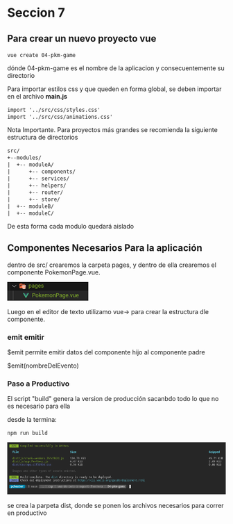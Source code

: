 # Seccion 7

## Para crear un nuevo proyecto vue

~~~
vue create 04-pkm-game
~~~
dónde 04-pkm-game es el nombre de la aplicacion y consecuentemente su directorio

Para importar estilos css y que queden en forma global, se deben importar en el archivo **main.js**

~~~
import '../src/css/styles.css'
import '../src/css/animations.css'
~~~

Nota Importante.
Para proyectos más grandes se recomienda la siguiente estructura de directorios
~~~
src/
+--modules/
|  +-- moduleA/
|      +-- components/
|      +-- services/
|      +-- helpers/
|      +-- router/
|      +-- store/
|  +-- moduleB/
|  +-- moduleC/
~~~
De esta forma cada modulo quedará aislado

## Componentes Necesarios Para la aplicación
dentro de src/ crearemos la carpeta pages, y dentro de ella crearemos el componente PokemonPage.vue.

![image info](./z-material-didactico/01.png)

Luego en el editor de texto utilizamo vue-> para crear la estructura dle componente.

### emit emitir
$emit permite emitir datos del componente hijo al componente padre

$emit(nombreDelEvento)

### Paso a Productivo

El script "build" genera la version de producción sacanbdo todo lo que no es necesario para ella

desde la termina:
~~~
npm run build
~~~
![build ejecutado](./z-material-didactico/02.png)

se crea la parpeta dist, donde se ponen los archivos necesarios para correr en productivo